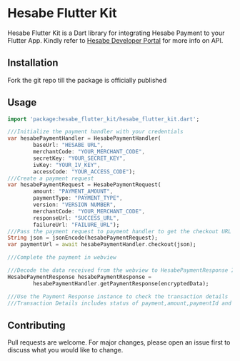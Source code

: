 # Hesabe Flutter Kit

Hesabe Flutter Kit is a Dart library for integrating Hesabe Payment to your Flutter App.
Kindly refer to [Hesabe Developer Portal](https://developer.hesabe.com) for more info on API.

## Installation

Fork the git repo till the package is officially published

## Usage

```dart
import 'package:hesabe_flutter_kit/hesabe_flutter_kit.dart';

///Initialize the payment handler with your credentials
var hesabePaymentHandler = HesabePaymentHandler(
        baseUrl: "HESABE URL",
        merchantCode: "YOUR_MERCHANT_CODE",
        secretKey: "YOUR_SECRET_KEY",
        ivKey: "YOUR_IV_KEY",
        accessCode: "YOUR_ACCESS_CODE");
///Create a payment request
var hesabePaymentRequest = HesabePaymentRequest(
        amount: "PAYMENT_AMOUNT",
        paymentType: "PAYMENT_TYPE",
        version: "VERSION NUMBER",
        merchantCode: "YOUR_MERCHANT_CODE",
        responseUrl: "SUCCESS_URL",
        failureUrl: "FAILURE_URL");
///Pass the payment request to payment handler to get the checkout URL
String json = jsonEncode(hesabePaymentRequest);
var paymentUrl = await hesabePaymentHandler.checkout(json);

///Complete the payment in webview

///Decode the data received from the webview to HesabePaymentResponse Instance
HesabePaymentResponse hesabePaymentResponse =
        hesabePaymentHandler.getPaymentResponse(encryptedData);

///Use the Payment Response instance to check the transaction details 
///Transaction Details includes status of payment,amount,paymentId and so on
```

## Contributing
Pull requests are welcome. For major changes, please open an issue first to discuss what you would like to change.

